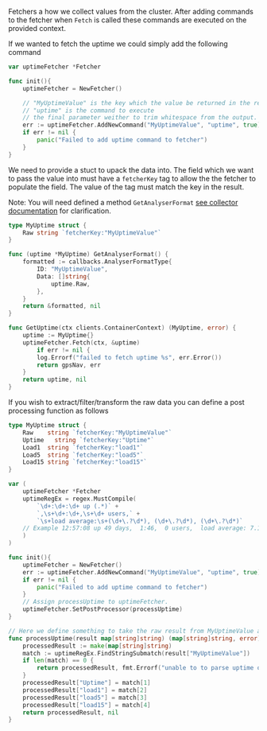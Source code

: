 Fetchers a how we collect values from the cluster.
After adding commands to the fetcher when `Fetch` is called these commands are executed on the provided context.

If we wanted to fetch the uptime we could simply add the following command


```go
var uptimeFetcher *Fetcher

func init(){
	uptimeFetcher = NewFetcher()

    // "MyUptimeValue" is the key which the value be returned in the result of the fetch
    // "uptime" is the command to execute
    // the final parameter weither to trim whitespace from the output.
    err := uptimeFetcher.AddNewCommand("MyUptimeValue", "uptime", true)
    if err != nil {
        panic("Failed to add uptime command to fetcher")
    }
}
```

We need to provide a stuct to upack the data into. The field which we want to pass the value into must have a `fetcherKey` tag to allow the the fetcher to populate the field. The value of the tag must match the key in the result.

Note: You will need defined a method `GetAnalyserFormat` [see collector documentation](implementing_a_collector.md) for clarification.

```go
type MyUptime struct {
    Raw string `fetcherKey:"MyUptimeValue"`
}

func (uptime *MyUptime) GetAnalyserFormat() {
    formatted := callbacks.AnalyserFormatType{
		ID: "MyUptimeValue",
		Data: []string{
			uptime.Raw,
		},
	}
	return &formatted, nil
}

func GetUptime(ctx clients.ContainerContext) (MyUptime, error) {
    uptime := MyUptime{}
    uptimeFetcher.Fetch(ctx, &uptime)
    	if err != nil {
		log.Errorf("failed to fetch uptime %s", err.Error())
		return gpsNav, err
	}
	return uptime, nil
}
```

If you wish to extract/filter/transform the raw data you can define a post processing function as follows
```go
type MyUptime struct {
    Raw    string `fetcherKey:"MyUptimeValue"`
    Uptime   string `fetcherKey:"Uptime"`
    Load1  string `fetcherKey:"load1"`
    Load5  string `fetcherKey:"load5"`
    Load15 string `fetcherKey:"load15"`
}

var (
    uptimeFetcher *Fetcher
    uptimeRegEx = regex.MustCompile(
        `\d+:\d+:\d+ up (.*)` +
        `,\s+\d+:\d+,\s+\d+ users,` +
        `\s+load average:\s+(\d+\.?\d*), (\d+\.?\d*), (\d+\.?\d*)`
    // Example 12:57:08 up 49 days,  1:46,  0 users,  load average: 7.10, 9.33, 10.35
    )
)

func init(){
	uptimeFetcher = NewFetcher()
    err := uptimeFetcher.AddNewCommand("MyUptimeValue", "uptime", true)
    if err != nil {
        panic("Failed to add uptime command to fetcher")
    }
    // Assign processUptime to uptimeFetcher.
    uptimeFetcher.SetPostProcessor(processUptime)
}

// Here we define something to take the raw result from MyUptimeValue and extracts values
func processUptime(result map[string]string) (map[string]string, error) {
    processedResult := make(map[string]string)
    match := uptimeRegEx.FindStringSubmatch(result["MyUptimeValue"])
    if len(match) == 0 {
        return processedResult, fmt.Errorf("unable to to parse uptime output: %s", result["MyUptimeValue"])
    }
    processedResult["Uptime"] = match[1]
    processedResult["load1"] = match[2]
    processedResult["load5"] = match[3]
    processedResult["load15"] = match[4]
    return processedResult, nil
}
```

